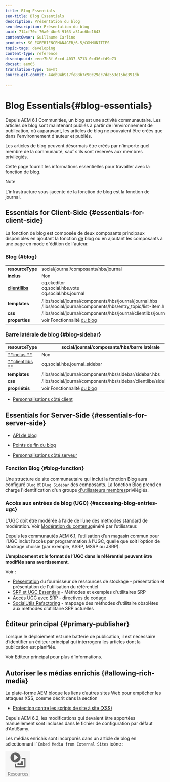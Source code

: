 ```yaml
---
title: Blog Essentials
seo-title: Blog Essentials
description: Présentation du blog
seo-description: Présentation du blog
uuid: 714cf70c-76a0-4be6-9163-a31ac6bd1643
contentOwner: Guillaume Carlino
products: SG_EXPERIENCEMANAGER/6.5/COMMUNITIES
topic-tags: developing
content-type: reference
discoiquuid: eece7b8f-6ccd-4037-8713-0cd36cfd9e73
docset: aem65
translation-type: tm+mt
source-git-commit: 44eb94b917fe88b7c90c29ec7da553e15be391db

---
```



# Blog Essentials{#blog-essentials}

Depuis AEM 6.1 Communities, un blog est une activité communautaire. Les articles de blog sont maintenant publiés à partir de l&#39;environnement de publication, où auparavant, les articles de blog ne pouvaient être créés que dans l&#39;environnement d&#39;auteur et publiés.

Les articles de blog peuvent désormais être créés par n&#39;importe quel membre de la communauté, sauf s&#39;ils sont réservés aux membres privilégiés.

Cette page fournit les informations essentielles pour travailler avec la fonction de blog.

>[!NOTE]
>
>L&#39;infrastructure sous-jacente de la fonction de blog est la fonction de journal.

## Essentials for Client-Side {#essentials-for-client-side}

La fonction de blog est composée de deux composants principaux disponibles en ajoutant la fonction [de](/help/communities/functions.md#blog-function) blog ou en ajoutant les composants à une page en mode d&#39;édition de l&#39;auteur.

### Blog {#blog}

<table>
 <tbody>
  <tr>
   <td> <strong>resourceType</strong></td>
   <td>social/journal/composants/hbs/journal</td>
  </tr>
  <tr>
   <td> <a href="/help/communities/scf.md#add-or-include-a-communities-component"><strong>inclus</strong></a></td>
   <td>Non</td>
  </tr>
  <tr>
   <td> <a href="/help/communities/clientlibs.md"><strong>clientllibs</strong></a></td>
   <td>cq.ckeditor<br /> cq.social.hbs.vote<br /> cq.social.hbs.journal</td>
  </tr>
  <tr>
   <td> <strong>templates</strong></td>
   <td> /libs/social/journal/components/hbs/journal/journal.hbs<br /> /libs/social/journal/components/hbs/entry_topic/list-item.hbs</td>
  </tr>
  <tr>
   <td> <strong>css</strong></td>
   <td> /libs/social/journal/components/hbs/journal/clientlibs/journal.css</td>
  </tr>
  <tr>
   <td><strong> properties</strong></td>
   <td>voir Fonctionnalité <a href="/help/communities/blog-feature.md">du blog</a></td>
  </tr>
 </tbody>
</table>

### Barre latérale de blog {#blog-sidebar}

| **resourceType** | social/journal/composants/hbs/barre latérale |
|---|---|
| [**inclus **](/help/communities/scf.md#add-or-include-a-communities-component) | Non |
| [**clientllibs **](/help/communities/clientlibs.md) | cq.social.hbs.journal_sidebar |
| **templates** | /libs/social/journal/components/hbs/sidebar/sidebar.hbs |
| **css** | /libs/social/journal/components/hbs/sidebar/clientlibs/sidebar.css |
| **propriétés** | voir Fonctionnalité [du blog](/help/communities/blog-feature.md) |

* [Personnalisations côté client](/help/communities/client-customize.md)

## Essentials for Server-Side {#essentials-for-server-side}

* [API de blog](https://helpx.adobe.com/experience-manager/6-5/sites/developing/using/reference-materials/javadoc/com/adobe/cq/social/journal/client/api/package-summary.html)

* [Points de fin du blog](https://helpx.adobe.com/experience-manager/6-5/sites/developing/using/reference-materials/javadoc/com/adobe/cq/social/journal/client/endpoints/package-summary.html)

* [Personnalisations côté serveur](/help/communities/server-customize.md)

### Fonction Blog {#blog-function}

Une structure de site communautaire qui inclut la fonction [](/help/communities/functions.md#blog-function) Blog aura configuré `Blog` et `Blog Sidebar` des composants. La fonction Blog prend en charge l&#39;identification d&#39;un groupe [d&#39;utilisateurs membres](/help/communities/users.md#privileged-members-group)privilégiés.

### Accès aux entrées de blog (UGC) {#accessing-blog-entries-ugc}

L’UGC doit être modérée à l’aide de l’une des méthodes standard de modération.
Voir [Modération du contenu](/help/communities/moderate-ugc.md)généré par l’utilisateur.

Depuis les communautés AEM 6.1, l’utilisation d’un magasin [](/help/communities/working-with-srp.md) commun pour l’UGC inclut l’accès par programmation à l’UGC, quelle que soit l’option de stockage choisie (par exemple, ASRP, MSRP ou JSRP).

**L’emplacement et le format de l’UGC dans le référentiel peuvent être modifiés sans avertissement**.

Voir :

* [Présentation](/help/communities/srp.md) du fournisseur de ressources de stockage - présentation et présentation de l&#39;utilisation du référentiel
* [SRP et UGC Essentials](/help/communities/srp-and-ugc.md) - Méthodes et exemples d&#39;utilitaires SRP
* [Accès UGC avec SRP](/help/communities/accessing-ugc-with-srp.md) - directives de codage
* [SocialUtils Refactoring](/help/communities/socialutils.md) - mappage des méthodes d’utilitaire obsolètes aux méthodes d’utilitaire SRP actuelles

## Éditeur principal {#primary-publisher}

Lorsque le déploiement est une batterie de publication, il est nécessaire d’identifier un éditeur principal qui interrogera les articles dont la publication est planifiée.

Voir Editeur [](/help/communities/deploy-communities.md#primary-publisher) principal pour plus d’informations.

## Autoriser les médias enrichis {#allowing-rich-media}

La plate-forme AEM bloque les liens d’autres sites Web pour empêcher les attaques XSS, comme décrit dans la section

* [Protection contre les scripts de site à site (XSS)](/help/sites-developing/security.md#protect-against-cross-site-scripting-xss)

Depuis AEM 6.2, les modifications qui devaient être apportées manuellement sont incluses dans le fichier de configuration par défaut d’AntiSamy.

Les médias enrichis sont incorporés dans un article de blog en sélectionnant l&#39; `Embed Media from External Sites` icône :

![chlimage_1-199](assets/chlimage_1-199.png)

